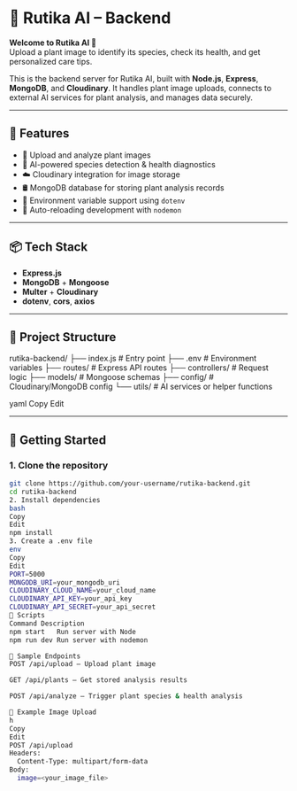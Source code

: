 # 🌿 Rutika AI – Backend

**Welcome to Rutika AI 🌿**  
Upload a plant image to identify its species, check its health, and get personalized care tips.

This is the backend server for Rutika AI, built with **Node.js**, **Express**, **MongoDB**, and **Cloudinary**. It handles plant image uploads, connects to external AI services for plant analysis, and manages data securely.

---

## 🔧 Features

- 🌱 Upload and analyze plant images
- 🧠 AI-powered species detection & health diagnostics
- ☁️ Cloudinary integration for image storage
- 🛢️ MongoDB database for storing plant analysis records
- 🔐 Environment variable support using `dotenv`
- 🔁 Auto-reloading development with `nodemon`

---

## 📦 Tech Stack

- **Express.js**
- **MongoDB** + **Mongoose**
- **Multer** + **Cloudinary**
- **dotenv**, **cors**, **axios**

---

## 📁 Project Structure

rutika-backend/
├── index.js # Entry point
├── .env # Environment variables
├── routes/ # Express API routes
├── controllers/ # Request logic
├── models/ # Mongoose schemas
├── config/ # Cloudinary/MongoDB config
└── utils/ # AI services or helper functions

yaml
Copy
Edit

---

## 🚀 Getting Started

### 1. Clone the repository

```bash
git clone https://github.com/your-username/rutika-backend.git
cd rutika-backend
2. Install dependencies
bash
Copy
Edit
npm install
3. Create a .env file
env
Copy
Edit
PORT=5000
MONGODB_URI=your_mongodb_uri
CLOUDINARY_CLOUD_NAME=your_cloud_name
CLOUDINARY_API_KEY=your_api_key
CLOUDINARY_API_SECRET=your_api_secret
📜 Scripts
Command	Description
npm start	Run server with Node
npm run dev	Run server with nodemon

📡 Sample Endpoints
POST /api/upload – Upload plant image

GET /api/plants – Get stored analysis results

POST /api/analyze – Trigger plant species & health analysis

🧪 Example Image Upload
h
Copy
Edit
POST /api/upload
Headers:
  Content-Type: multipart/form-data
Body:
  image=<your_image_file>



